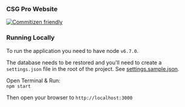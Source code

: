 ### CSG Pro Website

[![Commitizen friendly](https://img.shields.io/badge/commitizen-friendly-brightgreen.svg)](http://commitizen.github.io/cz-cli/)

### Running Locally
To run the application you need to have node `v6.7.0`.

The database needs to be restored and you'll need to create a `settings.json` file in the root of the project. See [settings.sample.json](./settings.sample.json).

Open Terminal & Run:  
`npm start`

Then open your browser to `http://localhost:3000`